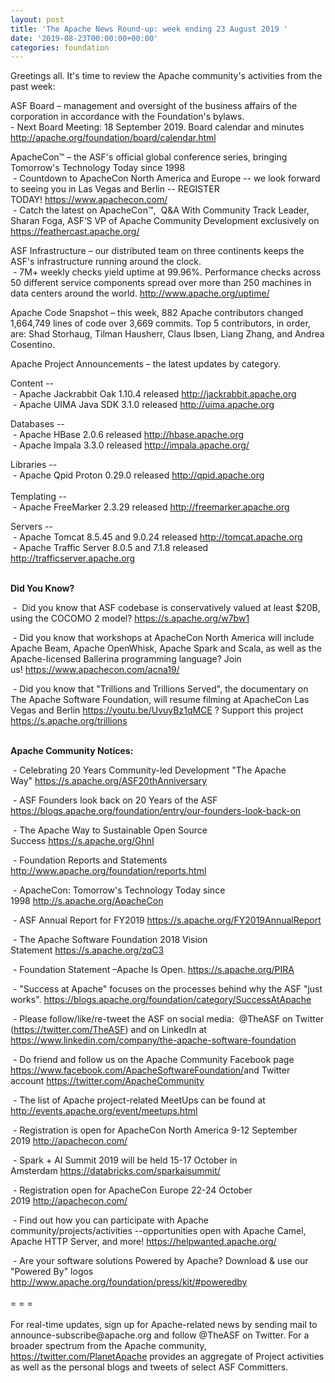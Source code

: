 ```yaml
---
layout: post
title: 'The Apache News Round-up: week ending 23 August 2019 '
date: '2019-08-23T00:00:00+00:00'
categories: foundation
---
```

<p>Greetings all. It's time to review the Apache community's activities from the past week:</p> 
  <p>ASF Board – management and oversight of the business affairs of the corporation in accordance with the Foundation's bylaws.<br />- Next Board Meeting: 18 September 2019. Board calendar and minutes <a href="http://apache.org/foundation/board/calendar.html">http://apache.org/foundation/board/calendar.html</a><br /></p> 
  <p>ApacheCon™ – the ASF's official global conference series, bringing Tomorrow's Technology Today since 1998<br />&nbsp;- Countdown to ApacheCon North America and Europe -- we look forward to seeing you in Las Vegas and Berlin -- REGISTER TODAY!&nbsp;<a href="https://www.apachecon.com/">https://www.apachecon.com/</a><br />&nbsp;- <span class="css-901oao css-16my406 r-1qd0xha r-ad9z0x r-bcqeeo r-qvutc0">Catch the latest on</span><span class="r-18u37iz"> </span><span class="r-18u37iz">ApacheCon™,&nbsp; Q&amp;A With Community Track Leader, Sharan Foga, ASF’S VP of Apache Community Development exclusively on </span><a title="https://feathercast.apache.org/" href="https://feathercast.apache.org/" target="_blank" dir="ltr" role="link" data-focusable="true" class="css-4rbku5 css-18t94o4 css-901oao css-16my406 r-1n1174f r-1loqt21 r-1qd0xha r-ad9z0x r-bcqeeo r-1ny4l3l r-1ddef8g r-qvutc0" rel=" noopener noreferrer">https://feathercast.apache.org/</a></p> 
  <p>ASF Infrastructure – our distributed team on three continents keeps the ASF's infrastructure running around the clock.<br />&nbsp;- 7M+ weekly checks yield uptime at 99.96%. Performance checks across 50 different service components spread over more than 250 machines in data centers around the world.&nbsp;<a href="http://www.apache.org/uptime/">http://www.apache.org/uptime/</a></p> 
  <p>Apache Code Snapshot – this week, 882 Apache contributors changed 1,664,749 lines of code over 3,669 commits. Top 5 contributors, in order, are: Shad Storhaug, Tilman Hausherr, Claus Ibsen, <span><span>Liang Zhang, </span></span>and Andrea Cosentino. <span><span><br /></span></span></p> 
  <p>Apache Project Announcements&nbsp;– the latest updates by category.</p> 
  <p>Content --<br />&nbsp;- Apache Jackrabbit Oak 1.10.4 released <a href="http://jackrabbit.apache.org"> http://jackrabbit.apache.org </a><br />&nbsp;- Apache UIMA Java SDK 3.1.0 released <a href="http://uima.apache.org/" target="_blank">http://uima.apache.org</a></p> 
  <p>Databases --<br />&nbsp;- Apache HBase 2.0.6 released <font color="#000000"><a href="https://hbase.apache.org/downloads.html" target="_blank" data-saferedirecturl="https://www.google.com/url?q=https://hbase.apache.org/downloads.html&amp;source=gmail&amp;ust=1566557157171000&amp;usg=AFQjCNHS7sdf0X96SShyEwKeXXfZgYt7Xw">http://hbase.apache.org</a></font><br />&nbsp;- Apache Impala 3.3.0 released <a href="http://impala.apache.org">http://impala.apache.org/</a> <br /></p> 
  <p>Libraries --<br />&nbsp;- Apache Qpid Proton 0.29.0 released <a href="http://qpid.apache.org">http://qpid.apache.org</a> <br /><br />Templating --<br />&nbsp;- Apache FreeMarker 2.3.29 released <a href="http://freemarker.apache.org">http://freemarker.apache.org</a> <br /></p> 
  <p>Servers --<br />&nbsp;- Apache Tomcat 8.5.45 and 9.0.24 released <a href="http://tomcat.apache.org">http://tomcat.apache.org</a><br />&nbsp;- Apache Traffic Server 8.0.5 and 7.1.8 released <a href="http://trafficserver.apache.org">http://trafficserver.apache.org</a><br /></p> 
  <p><strong><br />Did You Know?</strong></p> 
  <p>&nbsp;-&nbsp; Did you know that ASF codebase is conservatively valued at least $20B, using the COCOMO 2 model?&nbsp;<a href="https://s.apache.org/w7bw1">https://s.apache.org/w7bw1</a></p> 
  <p>&nbsp;- Did you know that workshops at ApacheCon North America will include Apache Beam, Apache OpenWhisk, Apache Spark and Scala, as well as the Apache-licensed Ballerina programming language? Join us!&nbsp;<a href="https://www.apachecon.com/acna19/">https://www.apachecon.com/acna19/</a></p> 
  <p>&nbsp;- Did you know that &quot;Trillions and Trillions Served&quot;, the documentary on The Apache Software Foundation, will resume filming at ApacheCon Las Vegas and Berlin <a href="https://youtu.be/UvuyBz1qMCE">https://youtu.be/UvuyBz1qMCE</a> ? Support this project <a href="https://s.apache.org/trillions">https://s.apache.org/trillions</a></p> 
  <p> </p> 
  <p><strong><br />Apache Community Notices:</strong></p> 
  <p>&nbsp;- Celebrating 20 Years Community-led Development &quot;The Apache Way&quot;&nbsp;<a href="https://s.apache.org/ASF20thAnniversary">https://s.apache.org/ASF20thAnniversary</a></p> 
  <p>&nbsp;- ASF Founders look back on 20 Years of the ASF <a href="https://blogs.apache.org/foundation/entry/our-founders-look-back-on">https://blogs.apache.org/foundation/entry/our-founders-look-back-on</a></p> 
  <p>&nbsp;- The Apache Way to Sustainable Open Source Success&nbsp;<a href="https://s.apache.org/GhnI">https://s.apache.org/GhnI</a></p> 
  <p>&nbsp;- Foundation Reports and Statements <a href="http://www.apache.org/foundation/reports.html">http://www.apache.org/foundation/reports.html</a></p> 
  <p>&nbsp;- ApacheCon: Tomorrow's Technology Today since 1998&nbsp;<a href="http://s.apache.org/ApacheCon">http://s.apache.org/ApacheCon</a></p> 
  <p>&nbsp;- ASF Annual Report for FY2019&nbsp;<a href="https://s.apache.org/FY2019AnnualReport">https://s.apache.org/FY2019AnnualReport</a></p> 
  <p>&nbsp;- The Apache Software Foundation 2018 Vision Statement&nbsp;<a href="https://s.apache.org/zqC3">https://s.apache.org/zqC3</a></p> 
  <p>&nbsp;- Foundation Statement –Apache Is Open.&nbsp;<a href="https://s.apache.org/PIRA">https://s.apache.org/PIRA</a></p> 
  <div> 
    <p>&nbsp;- &quot;Success at Apache&quot; focuses on the processes behind why the ASF &quot;just works&quot;. <a href="https://blogs.apache.org/foundation/category/SuccessAtApache">https://blogs.apache.org/foundation/category/SuccessAtApache</a></p> 
  </div> 
  <div> 
    <p>&nbsp;- Please follow/like/re-tweet the ASF on social media:&nbsp; @TheASF on Twitter (<a href="https://twitter.com/TheASF">https://twitter.com/TheASF</a>) and on LinkedIn at <a href="https://www.linkedin.com/company/the-apache-software-foundation">https://www.linkedin.com/company/the-apache-software-foundation</a></p> 
    <p>&nbsp;- Do friend and follow us on the Apache Community Facebook page <a href="https://www.facebook.com/ApacheSoftwareFoundation/">https://www.facebook.com/ApacheSoftwareFoundation/</a>and Twitter account <a href="https://twitter.com/ApacheCommunity">https://twitter.com/ApacheCommunity</a></p> 
  </div> 
  <div> </div> 
  <div> 
    <p>&nbsp;- The list of Apache project-related MeetUps can be found at <a href="http://events.apache.org/event/meetups.html">http://events.apache.org/event/meetups.html</a></p> 
  </div> 
  <div> 
    <p>&nbsp;- Registration is open for ApacheCon North America 9-12 September 2019&nbsp;<a href="http://apachecon.com/">http://apachecon.com/</a></p> 
    <p>&nbsp;- Spark + AI Summit 2019 will be held 15-17 October in Amsterdam&nbsp;<font color="#bb0000"><a href="https://databricks.com/sparkaisummit/">https://databricks.com/sparkaisummit/</a></font></p> 
    <p>&nbsp;- Registration open for ApacheCon Europe 22-24 October 2019&nbsp;<a href="http://apachecon.com/">http://apachecon.com/</a></p> 
    <p>&nbsp;- Find out how you can participate with Apache 
community/projects/activities --opportunities open with Apache Camel, 
Apache HTTP Server, and more! <a href="https://helpwanted.apache.org/">https://helpwanted.apache.org/</a></p> 
  </div> 
  <div>&nbsp;- Are your software solutions Powered by Apache? Download &amp; use our &quot;Powered By&quot; logos <a href="http://www.apache.org/foundation/press/kit/#poweredby">http://www.apache.org/foundation/press/kit/#poweredby</a></div> 
  <div><br /></div> 
  <div>= = =</div> 
  <div><br /></div> 
  <div>For real-time updates, sign up for Apache-related news by sending
 mail to announce-subscribe@apache.org and follow @TheASF on Twitter. 
For a broader spectrum from the Apache community, <a href="https://twitter.com/PlanetApache">https://twitter.com/PlanetApache</a> provides an aggregate of Project activities as well as the personal blogs and tweets of select ASF Committers.</div> 
  <p> <br /></p> 
  <p> <br /></p>
